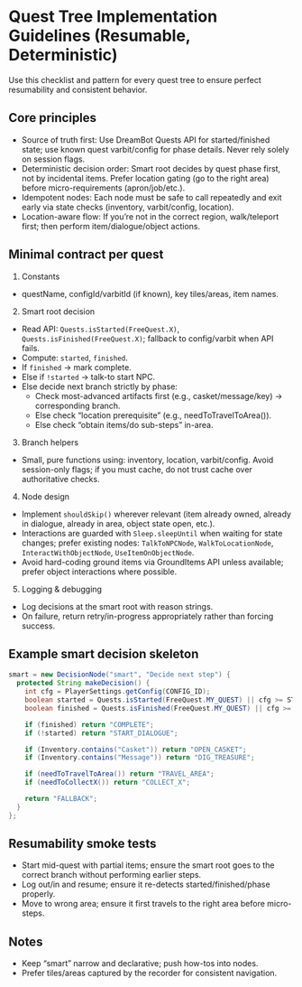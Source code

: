# Quest Tree Implementation Guidelines (Resumable, Deterministic)

Use this checklist and pattern for every quest tree to ensure perfect resumability and consistent behavior.

## Core principles
- Source of truth first: Use DreamBot Quests API for started/finished state; use known quest varbit/config for phase details. Never rely solely on session flags.
- Deterministic decision order: Smart root decides by quest phase first, not by incidental items. Prefer location gating (go to the right area) before micro-requirements (apron/job/etc.).
- Idempotent nodes: Each node must be safe to call repeatedly and exit early via state checks (inventory, varbit/config, location).
- Location-aware flow: If you’re not in the correct region, walk/teleport first; then perform item/dialogue/object actions.

## Minimal contract per quest
1) Constants
- questName, configId/varbitId (if known), key tiles/areas, item names.

2) Smart root decision
- Read API: `Quests.isStarted(FreeQuest.X)`, `Quests.isFinished(FreeQuest.X)`; fallback to config/varbit when API fails.
- Compute: `started`, `finished`.
- If `finished` → mark complete.
- Else if `!started` → talk-to start NPC.
- Else decide next branch strictly by phase:
  - Check most-advanced artifacts first (e.g., casket/message/key) → corresponding branch.
  - Else check “location prerequisite” (e.g., needToTravelToArea()).
  - Else check “obtain items/do sub-steps” in-area.

3) Branch helpers
- Small, pure functions using: inventory, location, varbit/config. Avoid session-only flags; if you must cache, do not trust cache over authoritative checks.

4) Node design
- Implement `shouldSkip()` wherever relevant (item already owned, already in dialogue, already in area, object state open, etc.).
- Interactions are guarded with `Sleep.sleepUntil` when waiting for state changes; prefer existing nodes: `TalkToNPCNode`, `WalkToLocationNode`, `InteractWithObjectNode`, `UseItemOnObjectNode`.
- Avoid hard-coding ground items via GroundItems API unless available; prefer object interactions where possible.

5) Logging & debugging
- Log decisions at the smart root with reason strings.
- On failure, return retry/in-progress appropriately rather than forcing success.

## Example smart decision skeleton
```java
smart = new DecisionNode("smart", "Decide next step") {
  protected String makeDecision() {
    int cfg = PlayerSettings.getConfig(CONFIG_ID);
    boolean started = Quests.isStarted(FreeQuest.MY_QUEST) || cfg >= STARTED_VAL;
    boolean finished = Quests.isFinished(FreeQuest.MY_QUEST) || cfg >= COMPLETE_VAL;

    if (finished) return "COMPLETE";
    if (!started) return "START_DIALOGUE";

    if (Inventory.contains("Casket")) return "OPEN_CASKET";
    if (Inventory.contains("Message")) return "DIG_TREASURE";

    if (needToTravelToArea()) return "TRAVEL_AREA";
    if (needToCollectX()) return "COLLECT_X";

    return "FALLBACK";
  }
};
```

## Resumability smoke tests
- Start mid-quest with partial items; ensure the smart root goes to the correct branch without performing earlier steps.
- Log out/in and resume; ensure it re-detects started/finished/phase properly.
- Move to wrong area; ensure it first travels to the right area before micro-steps.

## Notes
- Keep “smart” narrow and declarative; push how-tos into nodes.
- Prefer tiles/areas captured by the recorder for consistent navigation.
